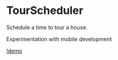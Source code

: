 # TourScheduler
Schedule a time to tour a house.
<!-- https://jamangi.github.io/TourScheduler/home.html -->

Experimentation with mobile development

[!demo](https://github.com/jamangi/TourScheduler/blob/master/images/mobilehouses.gif)